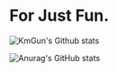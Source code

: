 # For Just Fun.

![KmGun's Github stats](https://github-readme-stats.vercel.app/api/top-langs/?username=KmGun&langs_count=8)

![Anurag's GitHub stats](https://github-readme-stats.vercel.app/api?username=KmGun&show_icons=true&theme=radical)

<!--
**KmGun/KmGun** is a ✨ _special_ ✨ repository because its `README.md` (this file) appears on your GitHub profile.

Here are some ideas to get you started:

- 🔭 I’m currently working on ...
- 🌱 I’m currently learning ...
- 👯 I’m looking to collaborate on ...
- 🤔 I’m looking for help with ...
- 💬 Ask me about ...
- 📫 How to reach me: ...
- 😄 Pronouns: ...
- ⚡ Fun fact: ...
-->
